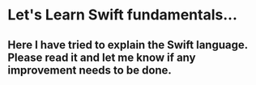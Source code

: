 # Let's Learn Swift fundamentals...

## Here I have tried to explain the Swift language. Please read it and let me know if any improvement needs to be done.

